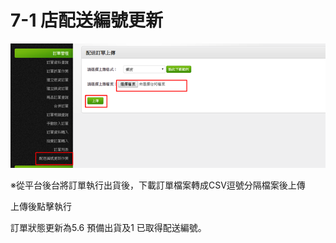 # 7-1 店配送編號更新

![](../.gitbook/assets/image-71.png)

※從平台後台將訂單執行出貨後，下載訂單檔案轉成CSV逗號分隔檔案後上傳

上傳後點擊執行

訂單狀態更新為5.6 預備出貨及1 已取得配送編號。

